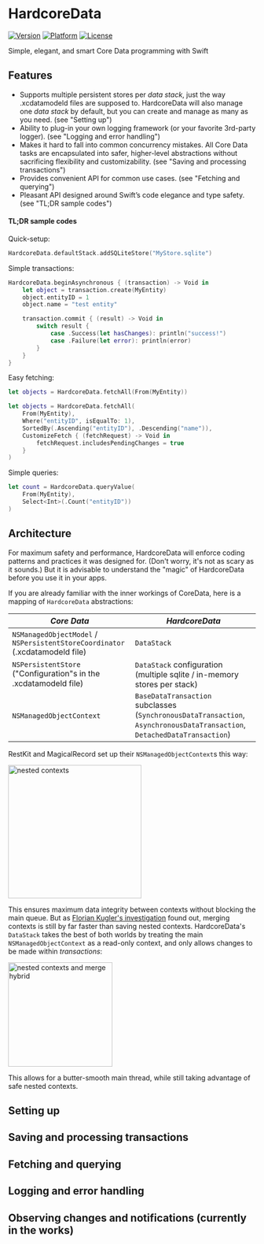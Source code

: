 # HardcoreData
[![Version](https://img.shields.io/cocoapods/v/HardcoreData.svg?style=flat)](http://cocoadocs.org/docsets/HardcoreData)
[![Platform](https://img.shields.io/cocoapods/p/HardcoreData.svg?style=flat)](http://cocoadocs.org/docsets/HardcoreData)
[![License](https://img.shields.io/cocoapods/l/HardcoreData.svg?style=flat)](http://cocoadocs.org/docsets/HardcoreData)

Simple, elegant, and smart Core Data programming with Swift

## Features
- Supports multiple persistent stores per *data stack*, just the way .xcdatamodeld files are supposed to. HardcoreData will also manage one *data stack* by default, but you can create and manage as many as you need. (see "Setting up")
- Ability to plug-in your own logging framework (or your favorite 3rd-party logger). (see "Logging and error handling")
- Makes it hard to fall into common concurrency mistakes. All Core Data tasks are encapsulated into safer, higher-level abstractions without sacrificing flexibility and customizability. (see "Saving and processing transactions")
- Provides convenient API for common use cases. (see "Fetching and querying")
- Pleasant API designed around Swift’s code elegance and type safety. (see "TL;DR sample codes")

#### TL;DR sample codes

Quick-setup:
```swift
HardcoreData.defaultStack.addSQLiteStore("MyStore.sqlite")
```

Simple transactions:
```swift
HardcoreData.beginAsynchronous { (transaction) -> Void in
    let object = transaction.create(MyEntity)
    object.entityID = 1
    object.name = "test entity"

    transaction.commit { (result) -> Void in
        switch result {
            case .Success(let hasChanges): println("success!")
            case .Failure(let error): println(error)
        }
    }
}
```

Easy fetching:
```swift
let objects = HardcoreData.fetchAll(From(MyEntity))
```
```swift
let objects = HardcoreData.fetchAll(
    From(MyEntity),
    Where("entityID", isEqualTo: 1),
    SortedBy(.Ascending("entityID"), .Descending("name")),
    CustomizeFetch { (fetchRequest) -> Void in
        fetchRequest.includesPendingChanges = true
    }
)
```

Simple queries:
```swift
let count = HardcoreData.queryValue(
    From(MyEntity),
    Select<Int>(.Count("entityID"))
)
```



## Architecture
For maximum safety and performance, HardcoreData will enforce coding patterns and practices it was designed for. (Don't worry, it's not as scary as it sounds.) But it is advisable to understand the "magic" of HardcoreData before you use it in your apps.

If you are already familiar with the inner workings of CoreData, here is a mapping of `HardcoreData` abstractions:

| *Core Data* | *HardcoreData* |
| --- | --- |
| `NSManagedObjectModel` / `NSPersistentStoreCoordinator`<br />(.xcdatamodeld file) | `DataStack` |
| `NSPersistentStore`<br />("Configuration"s in the .xcdatamodeld file) | `DataStack` configuration<br />(multiple sqlite / in-memory stores per stack) |
| `NSManagedObjectContext` | `BaseDataTransaction` subclasses<br />(`SynchronousDataTransaction`, `AsynchronousDataTransaction`, `DetachedDataTransaction`) |

RestKit and MagicalRecord set up their `NSManagedObjectContext`s this way:

<img src="https://cloud.githubusercontent.com/assets/3029684/6734049/40579660-ce99-11e4-9d38-829877386afb.png" alt="nested contexts" height=271 />

This ensures maximum data integrity between contexts without blocking the main queue. But as <a href="http://floriankugler.com/2013/04/29/concurrent-core-data-stack-performance-shootout/">Florian Kugler's investigation</a> found out, merging contexts is still by far faster than saving nested contexts. HardcoreData's `DataStack` takes the best of both worlds by treating the main `NSManagedObjectContext` as a read-only context, and only allows changes to be made within *transactions*:

<img src="https://cloud.githubusercontent.com/assets/3029684/6734050/4078b642-ce99-11e4-95ea-c0c1d24fbe80.png" alt="nested contexts and merge hybrid" height=212 />

This allows for a butter-smooth main thread, while still taking advantage of safe nested contexts.



## Setting up


## Saving and processing transactions


## Fetching and querying


## Logging and error handling


## Observing changes and notifications (currently in the works)



